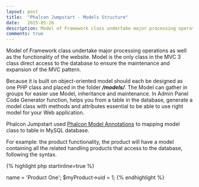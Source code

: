 ```yaml
---
layout: post
title:  "Phalcon Jumpstart - Models Structure"
date:   2015-05-26
description: Model of Framework class undertake major processing operations as well as the functionality of the website. Model is the only class in the MVC 3 class direct access to the database to ensure the maintenance and expansion of the MVC pattern.
comments: true
---
```


<p class="intro">
    <span class="dropcap">M</span>odel of Framework class undertake major processing operations as well as the functionality of the website. Model is the only class in the MVC 3 class direct access to the database to ensure the maintenance and expansion of the MVC pattern.
</p>

Because it is built on object-oriented model should each be designed as one PHP class and placed in the folder ***/models/***. The Model can gather in groups for easier use Model, inheritance and maintenance. In Admin Panel Code Generator function, helps you from a table in the database, generate a model class with methods and attributes essential to be able to use right model for your Web application.

Phalcon Jumpstart used [Phalcon Model Annotations](http://docs.phalconphp.com/en/latest/reference/annotations.html) to mapping model class to table in MySQL database.

For example: the product functionality, the product will have a model containing all the related handling products that access to the database, following the syntax.

{% highlight php startinline=true %}
<?php
namespace Model;

/**
 * Product
 *
 * Represents a Product
 *
 * @Source('fly_product');
 */
class Product extends \Fly\BaseModel
{
    /**
    * @Column(type="integer", nullable=true, column="u_id")
    */
    public $uid;

    /**
    * @Primary
    * @Identity
    * @Column(type="integer", nullable=false, column="p_id")
    */
    public $id;

    /**
    * @Column(type="string", nullable=true, column="p_name")
    */
    public $name;

    ...
{% endhighlight %}

* @Source: declare table name.
* @Column:
    * type: define type of table field.
    * nullable: validate table field is NULL or NOT NULL.
    * column: table field name.

After declare the model like above, you can call model properties without prefix of table (automatic column mapping) field like:

{% highlight php startinline=true %}
    $myProduct = new \Model\Product();
    $myProduct->name = 'Product One';
    $myProduct->uid = 1;
{% endhighlight %}

